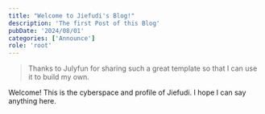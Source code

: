```yaml
---
title: "Welcome to Jiefudi's Blog!"
description: 'The first Post of this Blog'
pubDate: '2024/08/01'
categories: ['Announce']
role: 'root'
---
```


>Thanks to Julyfun for sharing such a great template so that I can use it to build my own.

Welcome! This is the cyberspace and profile of Jiefudi.
I hope I can say anything here.
